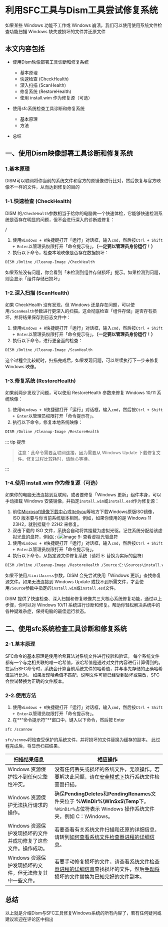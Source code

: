 # 利用SFC工具与Dism工具尝试修复系统


如果某些 Windows 功能不工作或 Windows 崩溃，我们可以使用使用系统文件检查功能扫描 Windows 缺失或损坏的文件并还原文件

本文内容包括
------

*   使用Dism映像部署工具诊断和修复系统 
    *   基本原理
    *   快速检查 (CheckHealth)
    *   深入扫描 (ScanHealth)
    *   修复系统 (RestoreHealth)
    *   使用 install.wim 作为修复源（可选）

*   使用sfc系统检查工具诊断和修复系统 
    *   基本原理
    *   方法

*   总结

一、使用Dism映像部署工具诊断和修复系统
-------------------

### 1.基本原理

DISM可以联网将你当前的系统文件和官方的原镜像进行比对，然后恢复与官方映像不一样的文件，从而达到修复的目的

### 1-1.快速检查 (CheckHealth)

DISM 的`/CheckHealth`参数相当于给你的电脑做一个快速体检，它能够快速检测系统是否存在明显的问题，但不会进行深入的诊断或修复：

/

1.   使用`Windows + R`快捷键打开「运行」对话框，输入`cmd`，然后按`Ctrl + Shift + Enter`以管理员权限打开「命令提示符」。**（一定要以管理员身份运行！）**
2.   执行以下命令，检查本地映像是否存在数据损坏：

```bash
DISM /Online /Cleanup-Image /CheckHealth
```
如果系统没有问题，你会看到「未检测到组件存储损坏」提示。如果检测到问题，则会显示「组件存储已损坏」

### 1-2.深入扫描 (ScanHealth)

如果 CheckHealth 没有发现，但 Windows 还是存在问题，可以使用`/ScanHealth`参数进行更深入的扫描。这会彻底检查「组件存储」是否存有损坏，并将结果保存到日志文件中：

1.   使用`Windows + R`快捷键打开「运行」对话框，输入`cmd`，然后按`Ctrl + Shift + Enter`以管理员权限打开「命令提示符」。**（一定要以管理员身份运行！）**
2.   执行以下命令，进行更全面的检查：
```bash
DISM /Online /Cleanup-Image /ScanHealth
```
这个过程会比较耗时，扫描完成后，如果发现问题，可以继续执行下一步来修复 Windows 映像。

### 1-3.修复系统 (RestoreHealth)

如果前两步发现了问题，可以使用 RestoreHealth 参数来修复 Windows 10/11 系统映像：

1.   使用`Windows + R`快捷键打开「运行」对话框，输入`cmd`，然后按`Ctrl + Shift + Enter`以管理员权限打开「命令提示符」。
2.   执行以下命令，修复本地系统映像：
```bash
DISM /Online /Cleanup-Image /RestoreHealth
```
::: tip 提示

> 注意：此命令需要互联网连接，因为需要从 Windows Update 下载修复文件。修复过程比较耗时，请耐心等待。

:::

### 1-4.使用 install.wim 作为修复源（可选）

如果你的电脑无法连接到互联网，或者要修复「Windows 更新」组件本身，可以手动挂载 Windows 安装镜像，并指定`install.wim`或`install.esd`作为修复源：

1.   前往[Microsoft镜像下载中心](https://www.microsoft.com/zh-cn/software-download/)或[Itellyou](http://next.itellyou.cn/)等地方下载Windows原版ISO镜像，ISO 版本要与你当前系统版本相同。例如，如果你使用的是 Windows 11 23H2，就别挂载个 22H2 来修复。
2.   双击下载的 ISO 文件，系统会自动将其挂载为虚拟光驱。记住系统分配给该虚拟光盘的盘符，例如`E:\`![Image 9: 查看虚拟光驱盘符](https://wyyzxzyg.cn/wp-content/uploads/2025/02/1738628399-IMG_3558.jpeg)
3.   使用`Windows + R`快捷键打开「运行」对话框，输入`cmd`，然后按`Ctrl + Shift + Enter`以管理员权限打开「命令提示符」。
4.   执行以下命令，从指定源文件修复系统（请将 E: 替换为实际的盘符）
```bash
DISM /Online /Cleanup-Image /RestoreHealth /Source:E:\Sources\install.wim /LimitAccess
```
如果不使用`/LimitAccess`参数，DISM 会先尝试使用「Windows 更新」查找修复源文件。如果无法连接到 Windows Update 或找不到所需文件，才会使用`/Source`参数中指定的`install.wim`或`install.esd`文件。

DISM 提供了快速检查、深入扫描和修复映像共三大核心系统修复功能，通过以上步骤，你可以对 Windows 10/11 系统进行诊断和修复。帮助你轻松解决系统中的各种疑难杂症，保持电脑的最佳运行状态。

二、使用sfc系统检查工具诊断和修复系统
--------------------

### 2-1.基本原理

SFC命令的基本原理是使用哈希算法对系统文件进行校验和验证。 每个系统文件都有一个与之相关联的唯一哈希值，该哈希值是通过对文件内容进行计算得到的。 在运行SFC命令时，系统会计算当前系统文件的哈希值，并与事先存储的正确哈希值进行比对。 如果发现哈希值不匹配，说明文件可能已经受到破坏或篡改，SFC会尝试替换为正确的文件版本。

### 2-2.使用方法

1.   使用`Windows + R`快捷键打开「运行」对话框，输入`cmd`，然后按`Ctrl + Shift + Enter`以管理员权限打开「命令提示符」。
2.   在**“命令提示符”**窗口中，键入以下命令，然后按 Enter
```bash
sfc /scannow
```
 `sfc/scnnow`将检查受保护的系统文件，并将损坏的文件替换为缓存的副本。 此过程完成后，将显示扫描结果。

| 扫描结果信息 | 相应操作 |
| ----- | ----- |
| Windows 资源保护找不到任何完整性冲突。 | 没有任何丢失或损坏的系统文件，无须操作。若要解决此问题，请在[安全模式下](https://support.microsoft.com/windows/windows-startup-settings-1af6ec8c-4d4a-4b23-adb7-e76eef0b847f)执行系统文件检查器扫描。 |
| Windows 资源保护无法执行请求的操作。 | 确保**PendingDeletes**和**PendingRenames**文件夹位于 **%WinDir%\WinSxS\Temp**下。`%WinDir%`占位符表示 Windows 操作系统文件夹，例如 C：\Windows。 |
| Windows 资源保护发现损坏的文件并成功修复了这些文件。操作成功。 | 若要查看有关系统文件扫描和还原的详细信息，请转到[如何查看系统文件检查器进程的详细信息](https://support.microsoft.com/zh-cn/topic/%E4%BD%BF%E7%94%A8%E7%B3%BB%E7%BB%9F%E6%96%87%E4%BB%B6%E6%A3%80%E6%9F%A5%E5%99%A8%E5%B7%A5%E5%85%B7%E4%BF%AE%E5%A4%8D%E4%B8%A2%E5%A4%B1%E6%88%96%E6%8D%9F%E5%9D%8F%E7%9A%84%E7%B3%BB%E7%BB%9F%E6%96%87%E4%BB%B6-79aa86cb-ca52-166a-92a3-966e85d4094e#bkmk_cbs_log)。 |
| Windows 资源保护发现损坏的文件，但无法修复其中一些文件。 | 若要手动修复损坏的文件，请查看[系统文件检查器进程的详细信息](https://support.microsoft.com/zh-cn/topic/%E4%BD%BF%E7%94%A8%E7%B3%BB%E7%BB%9F%E6%96%87%E4%BB%B6%E6%A3%80%E6%9F%A5%E5%99%A8%E5%B7%A5%E5%85%B7%E4%BF%AE%E5%A4%8D%E4%B8%A2%E5%A4%B1%E6%88%96%E6%8D%9F%E5%9D%8F%E7%9A%84%E7%B3%BB%E7%BB%9F%E6%96%87%E4%BB%B6-79aa86cb-ca52-166a-92a3-966e85d4094e#bkmk_cbs_log)查找损坏的文件，然后[手动将损坏的文件替换为已知完好的文件副本](https://support.microsoft.com/zh-cn/topic/%E4%BD%BF%E7%94%A8%E7%B3%BB%E7%BB%9F%E6%96%87%E4%BB%B6%E6%A3%80%E6%9F%A5%E5%99%A8%E5%B7%A5%E5%85%B7%E4%BF%AE%E5%A4%8D%E4%B8%A2%E5%A4%B1%E6%88%96%E6%8D%9F%E5%9D%8F%E7%9A%84%E7%B3%BB%E7%BB%9F%E6%96%87%E4%BB%B6-79aa86cb-ca52-166a-92a3-966e85d4094e#bkmk_cbs_log)。


总结
----

以上就是介绍Dism与SFC工具修复Windows系统的所有内容了，若有任何疑问或建议欢迎在评论区中指出


